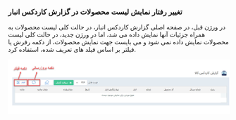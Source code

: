 
### تغییر رفتار نمایش لیست محصولات در گزارش کاردکس انبار

در ورژن قبل، در صفحه اصلی گزارش کاردکس انبار، در حالت کلی لیست محصولات به همراه جزئیات آنها  نمایش داده می شد، اما در ورژن جدید، در حالت کلی لیست محصولات نمایش داده نمی شود و می بایست جهت نمایش محصولات، از دکمه رفرش یا فیلتر بر اساس فیلد های تعریف شده، استفاده کرد.

![photo](https://raw.githubusercontent.com/1stco/PayamGostarDocs/master/releasenote/2.6.0/kardekseAnbar.jpg)
